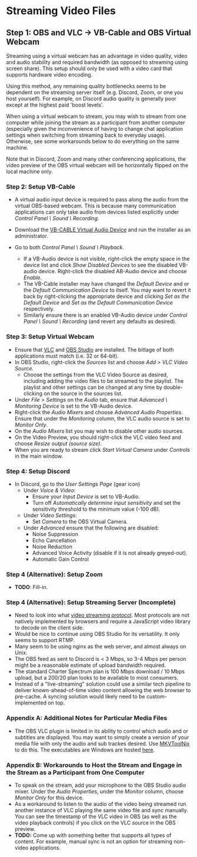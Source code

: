 # Streaming Video Files

## Step 1: OBS and VLC -> VB-Cable and OBS Virtual Webcam
Streaming using a virtual webcam has an advantage in video quality, video and audio stability and required bandwidth (as opposed to streaming using screen share). This setup should only be used with a video card that supports hardware video encoding.

Using this method, any remaining quality bottlenecks seems to be dependent on the streaming server itself (e.g. Discord, Zoom, or one you host yourself). For example, on Discord audio quality is generally poor except at the highest paid 'boost levels'.

When using a virtual webcam to stream, you may wish to stream from one computer while joining the stream as a participant from another computer (especially given the inconvenience of having to change chat application settings when switching from streaming back to everyday usage). Otherwise, see some workarounds below to do everything on the same machine. 

Note that in Discord, Zoom and many other conferencing applications, the video preview of the OBS virtual webcam will be horizontally flipped on the local machine only.

### Step 2: Setup VB-Cable
* A virtual audio input device is required to pass along the audio from the virtual OBS-based webcam. This is because many communication applications can only take audio from devices listed explicitly under *Control Panel \ Sound \ Recording*.
* Download the [VB-CABLE Virtual Audio Device](https://vb-audio.com/Cable/) and run the installer as an administrator.

* Go to both *Control Panel \ Sound \ Playback*. 
  * If a VB-Audio device is not visible, right-click the empty space in the device list and click *Show Disabled Devices* to see the disabled VB-audio device. Right-click the disabled AB-Audio device and choose *Enable*.
  * The VB-Cable installer may have changed the *Default Device* and or the *Default Communication Device* to itself. You may want to revert it back by right-clicking the appropriate device and clicking *Set as the Default Device* and *Set as the Default Communication Device* respectively.
  * Similarly ensure there is an enabled VB-Audio device under *Control Panel \ Sound \ Recording* (and revert any defaults as desired).

### Step 3: Setup Virtual Webcam
* Ensure that [VLC](https://www.videolan.org/vlc/) and [OBS Studio](https://obsproject.com/) are installed. The bittage of both applications must match (i.e. 32 or 64-bit).
* In OBS Studio, right-click the *Sources* list and choose *Add > VLC Video Source*. 
  * Choose the settings from the VLC Video Source as desired, including adding the video files to be streamed to the playlist. The playlist and other settings can be changed at any time by double-clicking on the source in the sources list.
* Under *File > Settings* on the *Audio* tab, ensure that *Advanced \ Monitoring Device* is set to the VB-Audio device.
* Right-click the *Audio Mixers* and choose  *Advanced Audio Properties*. Ensure that under the *Monitoring* column, the VLC audio source is set to *Monitor Only*.
* On the *Audio Mixers* list you may wish to disable other audio sources.
* On the Video Preview, you should right-click the VLC video feed and choose *Resize output (source size)*.
* When you are ready to stream click *Start Virtual Camera* under *Controls* in the main window.

### Step 4: Setup Discord
* In Discord, go to the *User Settings Page* (gear icon)
  * Under *Voice & Video*:
    * Ensure your *Input Device* is set to VB-Audio.
    * Turn off *Automatically determine input sensitivity* and set the sensitivity threshold to the minimum value (-100 dB).
  * Under *Video Settings*:
    * Set *Camera* to the OBS Virtual Camera.
  * Under *Advanced* ensure that the following are disabled:
    * Noise Suppression
    * Echo Cancellation
    * Noise Reduction
    * Advanced Voice Activity (disable if it is not already greyed-out).
    * Automatic Gain Control
    
### Step 4 (Alternative): Setup Zoom
 * **TODO**: Fill-in.
 
### Step 4 (Alternative): Setup Streaming Server (Incomplete)
* Need to look into what [video streaming protocol](https://www.wowza.com/blog/streaming-protocols). Most protocols are not natively implemented by browsers and require a JavaScript video library to decode on the client side.
* Would be nice to continue using OBS Studio for its versatility. It only seems to support RTMP.
* Many seem to be using nginx as the web server, and almost always on Unix.
* The OBS feed as sent to Discord is < 3 Mbps, so 3-4 Mbps per person might be a reasonable estimate of upload bandwidth required.
* The standard Charter Spectrum plan is 100 Mbps download / 10 Mbps upload, but a 200/20 plan looks to be available to most consumers.
* Instead of a "live-streaming" solution could use a similar tech pipeline to deliver known-ahead-of-time video content allowing the web browser to pre-cache. A syncing solution would likely need to be custom-implemented on top.
    
### Appendix A: Additional Notes for Particular Media Files
* The OBS VLC plugin is limited in its ability to control which audio and or subtitles are displayed. You may want to simply create a version of your media file with only the audio and sub trackes desired. Use [MKVToolNix](https://mkvtoolnix.download/) to do this. The executables are Windows are hosted [here](https://www.fosshub.com/MKVToolNix.html).
    
### Appendix B: Workarounds to Host the Stream and Engage in the Stream as a Participant from One Computer 
* To speak on the stream, add your microphone to the OBS Studio audio mixer. Under the *Audio Properties*, under the *Monitor* column, choose *Monitor Only* for this device.
* As a workaround to listen to the audio of the video being streamed run another instance of VLC playing the same video file and sync manually. You can see the timestamp of the VLC video in OBS (as well as the video playback controls) if you click on the VLC source in the OBS preview.
* **TODO:** Come up with something better that supports all types of content. For example, manual sync is not an option for streaming non-video applications.
